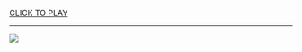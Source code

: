 
<a href="https://premium76.site?title=business_games_unblocked&ref=13M">CLICK TO PLAY</a></h3>
<hr>

<a href="https://premium76.site?title=business_games_unblocked&ref=13M"><img src="https://clearcache.store/games.png"></a>


